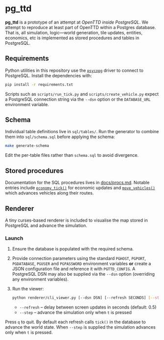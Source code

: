 # pg_ttd

**pg_ttd** is a prototype of an attempt at *OpenTTD inside PostgreSQL*.
We attempt to reproduce at least part of OpenTTD within a Postgres database.
That is, all simulation, logic—world generation, tile updates, entities, economics, etc
is implemented as stored procedures and tables in PostgreSQL.

## Requirements

Python utilities in this repository use the [`psycopg`](https://www.psycopg.org/psycopg3/) driver to
connect to PostgreSQL. Install the dependencies with:

```bash
pip install -r requirements.txt
```

Scripts such as `scripts/run_tick.py` and `scripts/create_vehicle.py` expect a
PostgreSQL connection string via the `--dsn` option or the `DATABASE_URL`
environment variable.

## Schema

Individual table definitions live in `sql/tables/`. Run the generator to
combine them into `sql/schema.sql` before applying the schema:

```bash
make generate-schema
```

Edit the per-table files rather than `schema.sql` to avoid divergence.

## Stored procedures

Documentation for the SQL procedures lives in [docs/procs.md](docs/procs.md). Notable
entries include [`economy_tick()`](docs/procs.md#economy_tick) for economic updates
and [`move_vehicles()`](docs/procs.md#move_vehicles) which advances vehicles along
their routes.

## Renderer

A tiny curses-based renderer is included to visualise the map stored in
PostgreSQL and advance the simulation.

### Launch

1. Ensure the database is populated with the required schema.
2. Provide connection parameters using the standard `PGHOST`, `PGPORT`,
   `PGDATABASE`, `PGUSER` and `PGPASSWORD` environment variables **or** create a
   JSON configuration file and reference it with `PGTTD_CONFIG`. A PostgreSQL
   DSN may also be supplied via the `--dsn` option (overriding any environment
   variables).
3. Run the viewer:

   ```bash
   python renderer/cli_viewer.py [--dsn DSN] [--refresh SECONDS] [--step]
   ```

   * `--refresh` – delay between screen updates in seconds (default: 0.5)
   * `--step` – advance the simulation only when `t` is pressed

Press `q` to quit. By default each refresh calls `tick()` in the database to
advance the world state. When `--step` is supplied the simulation advances only
when `t` is pressed.

